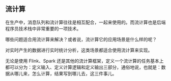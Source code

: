 ## 流计算

在生产中，消息队列和流计算往往是相互配合，一起来使用的。而流计算也是后端程序员技术栈中非常重要的一项技术。



哪些问题适合用流计算来解决？或者说，流计算它的应用场景是什么样的呢？

对实时产生的数据进行实时统计分析，这类场景都适合使用流计算来实现。



无论是使用 Flink、Spark 还是其他的流计算框架，定义一个流计算的任务基本上都可以分为：定义输入、定义计算逻辑和定义输出三部分，通俗地说，也就是：数据从哪儿来，怎么计算，结果写到哪儿去，这三件事儿。
